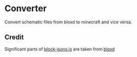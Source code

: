 # Converter
Convert schematic files from bloxd to minecraft and vice versa.

## Credit
Significant parts of [block-jsons.js](./js/block-jsons.js) are taken from [bloxd](https://bloxd.io/)
